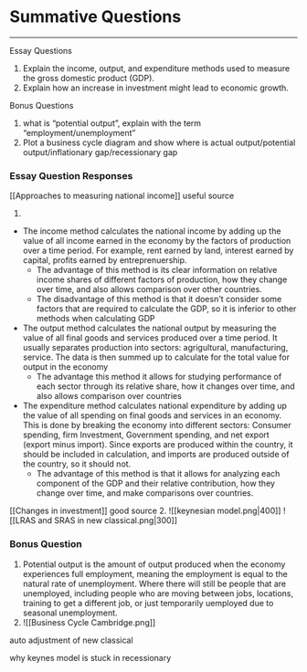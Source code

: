 # Summative Questions
---
Essay Questions
1. Explain the income, output, and expenditure methods used to measure the gross domestic product (GDP).
2. Explain how an increase in investment might lead to economic growth.

Bonus Questions
1. what is “potential output”, explain with the term “employment/unemployment” 
2. Plot a business cycle diagram and show where is 
actual output/potential output/inflationary gap/recessionary gap


### Essay Question Responses
[[Approaches to measuring national income]] useful source

1. 
- The income method calculates the national income by adding up the value of all income earned in the economy by the factors of production over a time period. For example, rent earned by land, interest earned by capital, profits earned by entreprenuership. 
	- The advantage of this method is its clear information on relative income shares of different factors of production, how they change over time, and also allows comparison over other countries.
	- The disadvantage of this method is that it doesn't consider some factors that are required to calculate the GDP, so it is inferior to other methods when calculating GDP
- The output method calculates the national output by measuring the value of all final goods and services produced over a time period. It usually separates production into sectors: agrigultural, manufacturing, service. The data is then summed up to calculate for the total value for output in the economy
	- The advantage this method it allows for studying performance of each sector through its relative share, how it changes over time, and also allows comparison over countries
- The expenditure method calculates national expenditure by adding up the value of all spending on final goods and services in an economy. This is done by breaking the economy into different sectors: Consumer spending, firm Investment, Government spending, and net export (export minus import). Since exports are produced within the country, it should be included in calculation, and imports are produced outside of the country, so it should not.
	- The advantage of this method is that it allows for analyzing each component of the GDP and their relative contribution, how they change over time, and make comparisons over countries.

[[Changes in investment]] good source
2. 
![[keynesian model.png|400]]
![[LRAS and SRAS in new classical.png|300]]


### Bonus Question
1. Potential output is the amount of output produced when the economy experiences full employment, meaning the employment is equal to the natural rate of unemployment. Where there will still be people that are unemployed, including people who are moving between jobs, locations, training to get a different job, or just temporarily uemployed due to seasonal unemployment.
2. ![[Business Cycle Cambridge.png]] 

auto adjustment of new classical

why keynes model is stuck in recessionary